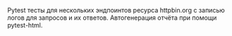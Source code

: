 Pytest тесты для нескольких эндпоинтов ресурса httpbin.org с записью логов для запросов и их ответов.
Автогенерация отчёта при помощи pytest-html.
